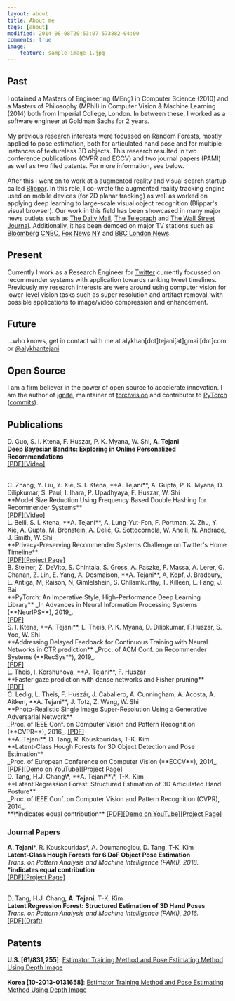 ```yaml
---
layout: about
title: About me
tags: [about]
modified: 2014-08-08T20:53:07.573882-04:00
comments: true
image:
    feature: sample-image-1.jpg
---
```

## Past

I obtained a Masters of Engineering (MEng) in Computer Science (2010) and a Masters of Philosophy (MPhil) in Computer Vision & Machine Learning (2014) both from Imperial College, London. In between these, I worked as a  software engineer at Goldman Sachs for 2 years.
<br />
<br />
My previous research interests were focussed on Random Forests, mostly applied to pose estimation, both for articulated hand pose and for multiple instances of textureless 3D objects. This research resulted in two conference publications (CVPR and ECCV) and two journal papers (PAMI) as well as two filed patents. For more information, see below.
<br />
<br />
After this I went on to work at a augmented reality and visual search startup called <a href="https://blippar.com/en/">Blippar</a>. In this role, I co-wrote the augmented reality tracking engine used on mobile devices (for 2D planar tracking) as well as worked on applying deep learning to large-scale visual object recognition (Blippar's visual browser). Our work in this field has been showcased in many major news outlets such as <a href="http://www.dailymail.co.uk/sciencetech/article-2993742/Forget-words-Blippar-app-lets-search-web-using-smartphone-CAMERA.html">The Daily Mail</a>, <a href="http://www.telegraph.co.uk/technology/news/11473374/Blippar-develops-visual-browser-for-the-physical-world.html"> The Telegraph</a> and <a href="http://www.wsj.com/video/a-search-engine-powered-by-your-smartphone-camera/65D77C0F-C710-47AD-919C-0D0E3FF95CF3.html">The Wall Street Journal</a>.  Additionally, it has been demoed on major TV stations such as <a href="http://www.bloomberg.com/news/videos/2015-03-18/-blipp-it-augmented-reality-comes-to-advertising?utm_content=buffer08438&utm_medium=social&utm_source=facebook.com&utm_campaign=buffer">Bloomberg</a> <a href="http://video.cnbc.com/gallery/?video=3000377421">CNBC</a>, <a href="http://www.myfoxny.com/story/29057765/what-does-blippar-app-do">Fox News NY</a> and <a href="https://www.youtube.com/watch?v=FhZAxBR6lko">BBC London News</a>.
<br />

## Present

Currently I work as a Research Engineer for <a href="https://twitter.com">Twitter</a> currently focussed on recommender systems with application towards ranking tweet timelines. Previously my research interests are were around using computer vision for lower-level vision tasks such as super resolution and artifact removal, with possible applications to image/video compression and enhancement.
<br />

## Future

...who knows, get in contact with me at alykhan[dot]tejani[at]gmail[dot]com or <a href="https://twitter.com/alykhantejani/">@alykhantejani</a>

## Open Source
I am a firm believer in the power of open source to accelerate innovation. I am the author of <a href="http://github.com/pytorch/ignite">ignite</a>, maintainer of <a href="http://github.com/pytorch/vision">torchvision</a> and contributor to <a href="http://github.com/pytorch/pytorch">PyTorch</a> (<a href="https://github.com/pytorch/pytorch/commits?author=alykhantejani">commits</a>).

## Publications

D. Guo, S. I. Ktena, F. Huszar, P. K. Myana, W. Shi, **A. Tejani**
<br>
**Deep Bayesian Bandits: Exploring in Online Personalized Recommendations**
<br />
<a href="https://arxiv.org/abs/2008.00727">[PDF]</a><a href="https://vimeo.com/456552874">[Video]</a>

<br />
C. Zhang, Y. Liu, Y. Xie, S. I. Ktena, **A. Tejani**, A. Gupta, P. K. Myana, D. Dilipkumar, S. Paul, I. Ihara, P. Upadhyaya, F. Huszar, W. Shi
<br>
**Model Size Reduction Using Frequency Based Double Hashing for Recommender Systems**
<br />
<a href="https://arxiv.org/abs/2007.14523">[PDF]</a><a href="https://vimeo.com/456552811">[Video]</a>

<br />
L. Belli, S. I. Ktena, **A. Tejani**, A. Lung-Yut-Fon, F. Portman, X. Zhu, Y. Xie, A. Gupta, M. Bronstein, A. Delić, G. Sottocornola, W. Anelli, N. Andrade, J. Smith, W. Shi
<br>
**Privacy-Preserving Recommender Systems Challenge on Twitter's Home Timeline**
<br />
<a href="https://arxiv.org/pdf/2004.13715">[PDF]</a><a href="https://recsys-twitter.com" target="blank">[Project Page]</a>

<br />
B. Steiner, Z. DeVito, S. Chintala, S. Gross, A. Paszke, F. Massa, A. Lerer, G. Chanan, Z. Lin, E. Yang, A. Desmaison, **A. Tejani**, A, Kopf, J. Bradbury, L. Antiga, M, Raison, N, Gimlelshein, S. Chilamkurthy, T. Killeen, L. Fang, J. Bai
<br />
**PyTorch: An Imperative Style, High-Performance Deep Learning Library**
_In Advances in Neural Information Processing Systems (**NeurIPS**), 2019_.
<br />
<a href="https://papers.nips.cc/paper/9015-pytorch-an-imperative-style-high-performance-deep-learning-library.pd://papers.nips.cc/paper/9015-pytorch-an-imperative-style-high-performance-deep-learning-library.pdf">[PDF]</a>

<br />
S. I. Ktena, **A. Tejani**, L. Theis, P. K. Myana, D. Dilipkumar, F.Huszar, S. Yoo, W. Shi
<br />
**Addressing Delayed Feedback for Continuous Training with Neural Networks in CTR prediction**
_Proc. of ACM Conf. on Recommender Systems (**RecSys**), 2019_.
<br />
<a href="https://arxiv.org/abs/1907.06558">[PDF]</a>

<br />
L. Theis, I. Korshunova, **A. Tejani**, F. Huszár
<br />
**Faster gaze prediction with dense networks and Fisher pruning**
<br />
<a href="https://arxiv.org/abs/1801.05787">[PDF]</a>

<br />
C. Ledig, L. Theis, F. Huszár, J. Caballero, A. Cunningham, A. Acosta, A. Aitken, **A. Tejani**, J. Totz, Z. Wang, W. Shi
<br />
**Photo-Realistic Single Image Super-Resolution Using a Generative Adversarial Network**
<br />
_Proc. of IEEE Conf. on Computer Vision and Pattern Recognition (**CVPR**), 2016_.  
<a href="https://arxiv.org/pdf/1609.04802v3.pdf">[PDF]</a>

<br />
<!--<img align="left" src="{{ site.url }}/images/eccv14.png" height="60px" width="60px" style="padding-right: 10px">-->
**A. Tejani**, D. Tang, R. Kouskouridas, T-K. Kim
<br />
**Latent-Class Hough Forests for 3D Object Detection and Pose Estimation**
<br />
_Proc. of European Conference on Computer Vision (**ECCV**), 2014_.  
<a href="https://labicvl.github.io/docs/pubs/Aly_ECCV_2014.pdf">[PDF]</a><a href="https://www.youtube.com/watch?v=dh2VtnnsGuY">[Demo on YouTube]</a><a href="http://rkouskou.gitlab.io/research/LCHF.html">[Project Page]</a>

<br />
<!--<img align="left" src="{{ site.url }}/images/cvpr14.png" height="120px" width="120px" style="padding-right: 10px">-->
D. Tang, H.J. Chang\*, **A. Tejani**\*, T-K. Kim
<br />
**Latent Regression Forest: Structured Estimation of 3D Articulated Hand Posture**
<br />
_Proc. of IEEE Conf. on Computer Vision and Pattern Recognition (CVPR), 2014_.
<br />
**\*indicates equal contribution**  
<a href="https://labicvl.github.io/docs/pubs/Danny_CVPR_2014.pdf">[PDF]</a><a href="http://youtu.be/ZI_XNPI_QXA">[Demo on YouTube]</a><a href="https://labicvl.github.io/hand.html">[Project Page]</a>
<br />

### Journal Papers

<!--<img align="left" src="{{ site.url }}/images/6DOF_pami_img1.png" height="180px" width="120px" style="padding-right: 10px;">-->
**A. Tejani**\*, R. Kouskouridas\*, A. Doumanoglou, D. Tang, T-K. Kim
<br />
**Latent-Class Hough Forests for 6 DoF Object Pose Estimation**
<br />
_Trans. on Pattern Analysis and Machine Intelligence (PAMI), 2018._
<br />
**\*indicates equal contribution**  
<a href="pdfs/tpami-LCHF.pdf">\[PDF\]</a><a href="http://www.iis.ee.ic.ac.uk/rkouskou/research/LCHF.html">[Project Page]</a>
<br />
<br />
<!--<img align="left" src="{{ site.url }}/images/LRF_PAMI.png" height="120px" width="120px" style="padding-right: 10px">-->
D. Tang, H.J. Chang, **A. Tejani**, T-K. Kim
<br />
**Latent Regression Forest: Structured Estimation of 3D Hand Poses**
<br />
_Trans. on Pattern Analysis and Machine Intelligence (PAMI), 2016._
<br/>
<a href="pdfs/LRF_PAMI_DRAFT.pdf">\[PDF\](Draft)</a>


## Patents
**U.S. [61/831,255]**: <a href="https://www.google.com/patents/US20140363076">Estimator Training Method and Pose Estimating Method Using Depth Image</a>  
<br />
**Korea [10-2013-0131658]**: <a href="https://www.google.com/patents/US20140363076?dq=10-2013-0131658+patent&hl=en&sa=X&ei=fQ2HVZn9HZKs7AbqqouIDA&ved=0CB4Q6AEwAA">Estimator Training Method and Pose Estimating Method Using Depth Image</a>

